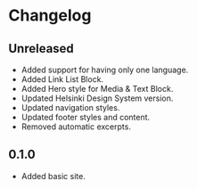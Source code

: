 # Changelog

## Unreleased

- Added support for having only one language.
- Added Link List Block.
- Added Hero style for Media & Text Block.
- Updated Helsinki Design System version.
- Updated navigation styles.
- Updated footer styles and content.
- Removed automatic excerpts.

## 0.1.0

- Added basic site.
